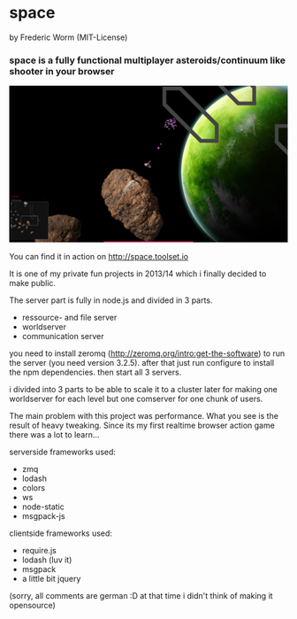 # space
by Frederic Worm (MIT-License)

### space is a fully functional multiplayer asteroids/continuum like shooter in your browser

![screenshot](./screenshot.jpg)

You can find it in action on http://space.toolset.io

It is one of my private fun projects in 2013/14 which i finally decided to make public.

The server part is fully in node.js and divided in 3 parts.
- ressource- and file server
- worldserver
- communication server

you need to install zeromq (http://zeromq.org/intro:get-the-software) to run the server (you need version 3.2.5). after that just run configure to install the npm dependencies.
then start all 3 servers.

i divided into 3 parts to be able to scale it to a cluster later for making
one worldserver for each level but one comserver for one chunk of users.
 
The main problem with this project was performance. What you see is the result of heavy tweaking.
Since its my first realtime browser action game there was a lot to learn...


serverside frameworks used:
- zmq
- lodash
- colors
- ws
- node-static
- msgpack-js


clientside frameworks used:
- require.js
- lodash (luv it)
- msgpack
- a little bit jquery












(sorry, all comments are german :D at that time i didn't think of making it opensource)

